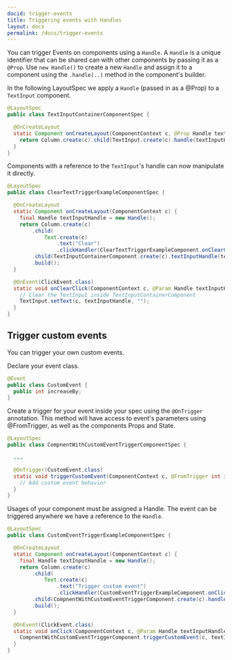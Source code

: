 ```yaml
---
docid: trigger-events
title: Triggering events with Handles
layout: docs
permalink: /docs/trigger-events
---
```


You can trigger Events on components using a `Handle`. A `Handle` is a unique identifier that can be shared can with other components by passing it as a `@Prop`. Use `new Handle()` to create a new `Handle` and assign it to a component using the `.handle(..)` method in the component's builder.

In the following LayoutSpec we apply a `Handle` (passed in as a @Prop) to a `TextInput` component.
```java
@LayoutSpec
public class TextInputContainerComponentSpec {

  @OnCreateLayout
  static Component onCreateLayout(ComponentContext c, @Prop Handle textInputHandle) {
    return Column.create(c).child(TextInput.create(c).handle(textInputHandle)).build();
  }
}
```

Components with a reference to the `TextInput`'s handle can now manipulate it directly.

```java
@LayoutSpec
public class ClearTextTriggerExampleComponentSpec {

  @OnCreateLayout
  static Component onCreateLayout(ComponentContext c) {
    final Handle textInputHandle = new Handle();
    return Column.create(c)
        .child(
            Text.create(c)
                .text("Clear")
                .clickHandler(ClearTextTriggerExampleComponent.onClearClick(c, textInputHandle)))
        .child(TextInputContainerComponent.create(c).textInputHandle(textInputHandle))
        .build();
  }

  @OnEvent(ClickEvent.class)
  static void onClearClick(ComponentContext c, @Param Handle textInputHandle) {
    // Clear the TextInput inside TextInputContainerComponent
    TextInput.setText(c, textInputHandle, "");
  }
}
```

## Trigger custom events

You can trigger your own custom events.

Declare your event class.

```java
@Event
public class CustomEvent {
  public int increaseBy;
}
```

Create a trigger for your event inside your spec using the `@OnTrigger` annotation. This method will have access to event's parameters using @FromTrigger, as well as the components Props and State.

```java
@LayoutSpec
public class CompnentWithCustomEventTriggerComponentSpec {

  ...

  @OnTrigger(CustomEvent.class)
  static void triggerCustomEvent(ComponentContext c, @FromTrigger int increaseBy) {
    // Add custom event behavior
  }
}
```

Usages of your component must be assigned a Handle. The event can be triggered anywhere we have a reference to the `Handle`.

```java
@LayoutSpec
public class CustomEventTriggerExampleComponentSpec {

  @OnCreateLayout
  static Component onCreateLayout(ComponentContext c) {
    final Handle textInputHandle = new Handle();
    return Column.create(c)
        .child(
            Text.create(c)
                .text("Trigger custom event")
                .clickHandler(CustomEventTriggerExampleComponent.onClick(c, textInputHandle)))
        .child(CompnentWithCustomEventTriggerComponent.create(c).handle(textInputHandle))
        .build();
  }

  @OnEvent(ClickEvent.class)
  static void onClick(ComponentContext c, @Param Handle textInputHandle) {
    CompnentWithCustomEventTriggerComponent.triggerCustomEvent(c, textInputHandle, 2);
  }
}
```

